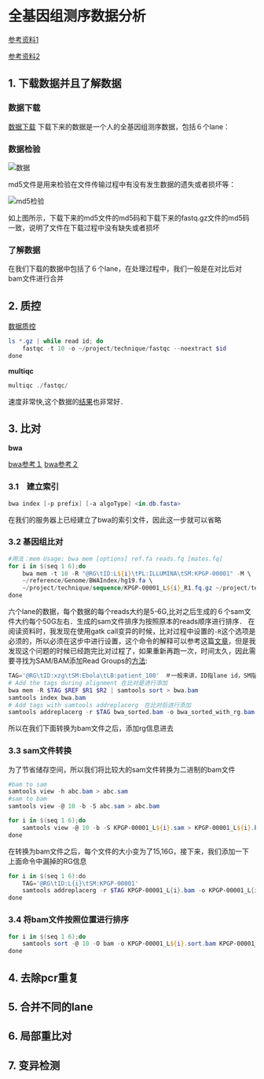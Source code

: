 # 全基因组测序数据分析

[参考资料1](https://mp.weixin.qq.com/mp/homepage?__biz=MzAxOTUxOTM0Nw==&hid=1&sn=d945cf61bd86e85724e146df42af5bcc&scene=1&devicetype=android-26&version=26060637&lang=zh_CN&nettype=WIFI&ascene=7&session_us=gh_2942f3f5dbfe&wx_header=1)

[参考资料2](http://www.biotrainee.com/home.php?mod=space&uid=378&do=thread&view=me&type=thread&order=dateline&from=space&page=5)

## 1. 下载数据并且了解数据

### 数据下载

[数据下载](ftp://ftp.kobic.re.kr/pub/KPGP/2015_release_candidate/WGS/KPGP-00001/)
下载下来的数据是一个人的全基因组测序数据，包括６个lane：

### 数据检验

![数据](http://imglf5.nosdn0.126.net/img/SWliemNmRGVaVmw5MGw4eEt4MDZTUG9SU0dvYVlESTQ3TjVHZzgvMnVsVUxWN2RSYm52ZU1nPT0.png?imageView&thumbnail=1680x0&quality=96&stripmeta=0)

md5文件是用来检验在文件传输过程中有没有发生数据的遗失或者损坏等：

![md5检验](http://imglf6.nosdn0.126.net/img/SWliemNmRGVaVmw5MGw4eEt4MDZTQjRWbnNFZFJ6OEl2Vkx0TC8zM2VRL0dYalVHNjFaWGhnPT0.png?imageView&thumbnail=1680x0&quality=96&stripmeta=0)

如上图所示，下载下来的md5文件的md5码和下载下来的fastq.gz文件的md5码一致，说明了文件在下载过程中没有缺失或者损坏

### 了解数据

在我们下载的数据中包括了６个lane，在处理过程中，我们一般是在对比后对bam文件进行合并

## 2. 质控

[数据质控](https://mp.weixin.qq.com/s?__biz=MzAxOTUxOTM0Nw==&mid=2649798281&idx=1&sn=c3448e0e656a38808d0000ac8337e25d&scene=19#wechat_redirect)

```powershell
ls *.gz | while read id; do
	fastqc -t 10 -o ~/project/technique/fastqc --noextract $id
done
```
**multiqc**
```powershell
multiqc ./fastqc/
```
速度非常快,这个数据的[结果](https://github.com/chiguashaonv/Multi-Omics/blob/master/WGS/multiqc_report.html)也非常好．

## 3. 比对

**bwa**

[bwa参考１](http://starsyi.github.io/2016/05/24/BWA-%E5%91%BD%E4%BB%A4%E8%AF%A6%E8%A7%A3/) 
[bwa参考２](https://blog.csdn.net/oxygenjing/article/details/77747750)

### 3.1　建立索引
```powershell
bwa index [-p prefix] [-a algoType] <in.db.fasta>
```
在我们的服务器上已经建立了bwa的索引文件，因此这一步就可以省略

### 3.2 基因组比对
```powershell
#用法：mem Usage: bwa mem [options] ref.fa reads.fq [mates.fq]
for i in $(seq 1 6);do
	bwa mem -t 10 -R "@RG\tID:L${i}\tPL:ILLUMINA\tSM:KPGP-00001" -M \
	~/reference/Genome/BWAIndex/hg19.fa \
	~/project/technique/sequence/KPGP-00001_L${i}_R1.fq.gz ~/project/technique/sequence/KPGP-00001_L${i}_R2.fq.gz > ~/project/technique/bwa.mapping/KPGP-00001_L${i}.sam 2> ./mem-pe.log
done

```
六个lane的数据，每个数据的每个reads大约是5-6G,比对之后生成的６个sam文件大约每个50G左右．生成的sam文件排序为按照原本的reads顺序进行排序．
在阅读资料时，我发现在使用gatk call变异的时候，比对过程中设置的`-R`这个选项是必须的，所以必须在这步中进行设置，这个命令的解释可以参考这篇[文章](https://mp.weixin.qq.com/s?__biz=MzAxOTUxOTM0Nw==&mid=2649798296&idx=1&sn=790d0141eec792b25083c63e87fee14c&scene=19#wechat_redirect)，但是我发现这个问题的时候已经跑完比对过程了，如果重新再跑一次，时间太久，因此需要寻找为SAM/BAM添加Read Groups的[方法](https://www.jianshu.com/p/215b17c12174):
```powershell
TAG='@RG\tID:xzg\tSM:Ebola\tLB:patient_100'　＃一般来讲，ID指lane id，SM指样本id,LB指测序文库的名字，重要性不高
# Add the tags during alignment 在比对是进行添加
bwa mem -R $TAG $REF $R1 $R2 | samtools sort > bwa.bam
samtools index bwa.bam
# Add tags with samtools addreplacerg　在比对后进行添加
samtools addreplacerg -r $TAG bwa_sorted.bam -o bwa_sorted_with_rg.bam
 ```
所以在我们下面转换为bam文件之后，添加rg信息进去



### 3.3 sam文件转换

为了节省储存空间，所以我们将比较大的sam文件转换为二进制的bam文件
```powershell
#bam to sam
samtools view -h abc.bam > abc.sam
#sam to bam
samtools view -@ 10 -b -S abc.sam > abc.bam
```
```powershell
for i in $(seq 1 6);do
	samtools view -@ 10 -b -S KPGP-00001_L${i}.sam > KPGP-00001_L${i}.bam
done
```
在转换为bam文件之后，每个文件的大小变为了15,16G，接下来，我们添加一下上面命令中漏掉的RG信息
```powershell
for i in $(seq 1 6):do
	TAG='@RG\tID:L{i}\tSM:KPGP-00001'
	samtools addreplacerg -r $TAG KPGP-00001_L{i}.bam -o KPGP-00001_L{i}.with_rg.bam
done
```

### 3.4 将bam文件按照位置进行排序
```powershell
for i in $(seq 1 6);do
	samtools sort -@ 10 -O bam -o KPGP-00001_L${i}.sort.bam KPGP-00001_L${i}.bam
done
```

## 4. 去除pcr重复

## 5. 合并不同的lane

## 6. 局部重比对

## 7. 变异检测


